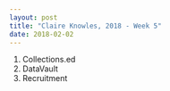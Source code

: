 ```yaml
---
layout: post
title: "Claire Knowles, 2018 - Week 5"
date: 2018-02-02
---
```


<ol>
<li>Collections.ed</li>
<li>DataVault</li>
<li>Recruitment</li>
</ol>
